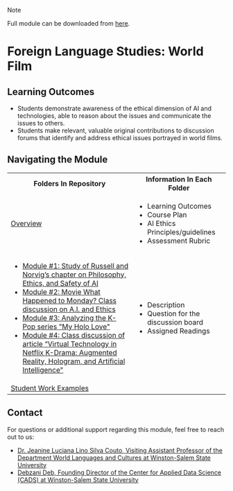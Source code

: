 > [!NOTE]
> Full module can be downloaded from [here](https://github.com/CADS-WSSU/WSSU-AI-Ethics-Modules/blob/main/AI%20in%20Business%20Ethics/AI%20in%20Business%20Ethics%20Module.pdf). 
# Foreign Language Studies: World Film

## Learning Outcomes 

* Students demonstrate awareness of the ethical dimension of AI and technologies, able to reason about the issues and communicate the issues to others.
* Students make relevant, valuable original contributions to discussion forums that identify and address ethical issues portrayed in world films.


## Navigating the Module
<table>
  <tbody>
    <tr>
      <th>Folders In Repository</th>
      <th>Information In Each Folder</th>
    </tr>
    <tr>
      <td><a href="https://github.com/CADS-WSSU/WSSU-AI-Ethics-Modules/tree/main/Foreign%20Language%20Studies:%20World%20Film/Overview">Overview</a></td>
      <td>
        <ul>
          <li>Learning Outcomes </li>
          <li>Course Plan</li>
          <li>AI Ethics Principles/guidelines</li>
          <li>Assessment Rubric</li>
        </ul>
      </td>
    </tr>
    <tr>
      <td>
        <ul>
          <li><a href="https://github.com/CADS-WSSU/WSSU-AI-Ethics-Modules/tree/main/Foreign%20Language%20Studies:%20World%20Film/Module%20%231:%20Study%20of%20Russell%20and%20Norvig%E2%80%99s%20chapter%20on%20Philosophy,%20Ethics,%20and%20Safety%20of%20AI">Module #1: Study of Russell and Norvig’s chapter on Philosophy, Ethics, and Safety of AI</a></li>
          <li><a href="https://github.com/CADS-WSSU/WSSU-AI-Ethics-Modules/tree/main/Foreign%20Language%20Studies:%20World%20Film/Module%20%232:%20Movie%20What%20Happened%20to%20Monday%3F%20Class%20discussion%20on%20A.I.%20and%20Ethics">Module #2: Movie What Happened to Monday? Class discussion on A.I. and Ethics</a></li>
           <li><a href="https://github.com/CADS-WSSU/WSSU-AI-Ethics-Modules/tree/main/Foreign%20Language%20Studies:%20World%20Film/Module%20%233:%20Analyzing%20the%20K-Pop%20series%20%22My%20Holo%20Love%22">Module #3: Analyzing the K-Pop series "My Holo Love"</a></li>
          <li><a href="https://github.com/CADS-WSSU/WSSU-AI-Ethics-Modules/tree/main/Foreign%20Language%20Studies:%20World%20Film/Module%20%234:%20Class%20discussion%20of%20article%20%E2%80%9CVirtual%20Technology%20in%20Netflix%20K-Drama:%20Augmented%20Reality,%20Hologram,%20and%20Artificial%20Intelligence%22">Module #4: Class discussion of article “Virtual Technology in Netflix K-Drama: Augmented Reality, Hologram, and Artificial Intelligence"</a></li>
        </ul>
      </td>
      <td>
        <ul>
          <li>Description</li>
          <li>Question for the discussion board</li>
          <li>Assigned Readings</li>
        </ul>
      </td>
    </tr>
    <tr>
      <td><a href="">Student Work Examples</a></td>
      <td>
      </td>
    </tr>
  </tbody>
</table>

## Contact
For questions or additional support regarding this module, feel free to reach out to us:
* [Dr. Jeanine Luciana Lino Silva Couto, Visiting Assistant Professor of the Department World Languages and Cultures
at Winston-Salem State University](mailto:coutojl@wssu.edu)
* [Debzani Deb, Founding Director of the Center for Applied Data Science (CADS) at Winston-Salem State University](mailto:debd@wssu.edu)
